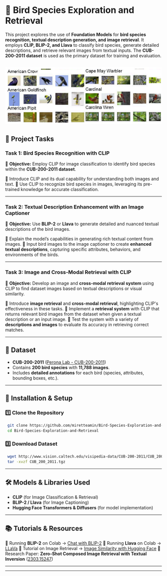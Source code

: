 # 🦜 Bird Species Exploration and Retrieval

This project explores the use of **Foundation Models** for **bird species recognition, textual description generation, and image retrieval**. It employs **CLIP, BLIP-2, and Llava** to classify bird species, generate detailed descriptions, and retrieve relevant images from textual inputs. The **CUB-200-2011 dataset** is used as the primary dataset for training and evaluation.

![alt text](image.png)
---

## 🚀 Project Tasks

### **Task 1: Bird Species Recognition with CLIP**
📌 **Objective:** Employ CLIP for image classification to identify bird species within the **CUB-200-2011 dataset**.

🔹 Introduce CLIP and its dual capability for understanding both images and text.
🔹 Use CLIP to recognize bird species in images, leveraging its pre-trained knowledge for accurate classification.

---

### **Task 2: Textual Description Enhancement with an Image Captioner**
📌 **Objective:** Use **BLIP-2** or **Llava** to generate detailed and nuanced textual descriptions of the bird images.

🔹 Explain the model’s capabilities in generating rich textual content from images.
🔹 Input bird images to the image captioner to create **enhanced textual descriptions**, capturing specific attributes, behaviors, and environments of the birds.

---

### **Task 3: Image and Cross-Modal Retrieval with CLIP**
📌 **Objective:** Develop an image and **cross-modal retrieval system** using CLIP to find dataset images based on textual descriptions or visual similarity.

🔹 Introduce **image retrieval** and **cross-modal retrieval**, highlighting CLIP's effectiveness in these tasks.
🔹 Implement a **retrieval system** with CLIP that returns relevant bird images from the dataset when given a textual description or an input image.
🔹 Test the system with a variety of **descriptions and images** to evaluate its accuracy in retrieving correct matches.

---

## 📂 Dataset
- **CUB-200-2011** ([Perona Lab - CUB-200-2011](https://www.vision.caltech.edu/datasets/cub_200_2011/))
- Contains **200 bird species** with **11,788 images**.
- Includes **detailed annotations** for each bird (species, attributes, bounding boxes, etc.).

---

## 🔧 Installation & Setup

### **1️⃣ Clone the Repository**
```bash
 git clone https://github.com/miretteamin/Bird-Species-Exploration-and-Retrieval.git
 cd Bird-Species-Exploration-and-Retrieval
```

<!-- ### **2️⃣ Install Dependencies**
```bash
 pip install torch torchvision transformers diffusers datasets
``` -->

### **3️⃣ Download Dataset**
```bash
 wget http://www.vision.caltech.edu/visipedia-data/CUB-200-2011/CUB_200_2011.tgz
 tar -xvzf CUB_200_2011.tgz
```

---

## 🛠️ Models & Libraries Used

- **CLIP** (for Image Classification & Retrieval)
- **BLIP-2 / Llava** (for Image Captioning)
- **Hugging Face Transformers & Diffusers** (for model implementation)

---

## 📚 Tutorials & Resources

🔹 Running **BLIP-2** on Colab → [Chat with BLIP-2](https://huggingface.co/spaces/Salesforce/BLIP-2)
🔹 Running **Llava** on Colab → [LLaVa](https://github.com/haotian-liu/LLaVA)
🔹 Tutorial on Image Retrieval → [Image Similarity with Hugging Face](https://huggingface.co/blog/image-similarity)
🔹 Research Paper: **Zero-Shot Composed Image Retrieval with Textual Inversion** ([2303.15247](https://arxiv.org/abs/2303.15247))

---

<!-- ## 📌 Future Work
- Implement **text-to-image generation** using **Stable Diffusion** to reconstruct birds from descriptions.
- Fine-tune **CLIP on CUB-200-2011** for improved retrieval accuracy.
- Explore **GAN-based image enhancement** to refine generated images.

---

## 🤝 Contributing
Contributions are welcome! Feel free to submit **issues**, **pull requests**, or suggest improvements. -->

---

<!-- ## 📜 License
This project is licensed under the **MIT License**. -->
